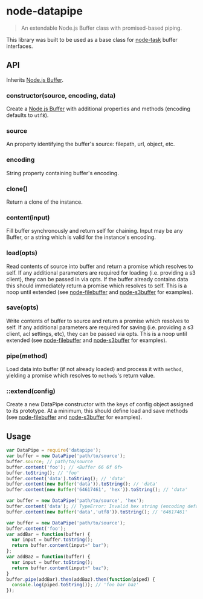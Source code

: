 # node-datapipe
> An extendable Node.js Buffer class with promised-based piping.

This library was built to be used as a base class for [node-task] buffer interfaces.

## API
Inherits [Node.js Buffer].

### constructor(source, encoding, data)
Create a [Node.js Buffer] with additional properties and methods (encoding defaults to `utf8`).

### source
An property identifying the buffer's source: filepath, url, object, etc.

### encoding
String property containing buffer's encoding.

### clone()
Return a clone of the instance.

### content(input)
Fill buffer synchronously and return self for chaining.  Input may be any Buffer, or a string which is valid for the instance's encoding.

### load(opts)
Read contents of source into buffer and return a promise which resolves to self.  If any additional parameters are required for loading (i.e. providing a s3 client), they can be passed in via opts.  If the buffer already contains data this should immediately return a promise which resolves to self.  This is a noop until extended (see [node-filebuffer] and [node-s3buffer] for examples).

### save(opts)
Write contents of buffer to source and return a promise which resolves to self.  If any additional parameters are required for saving (i.e. providing a s3 client, acl settings, etc), they can be passed via opts.  This is a noop until extended (see [node-filebuffer] and [node-s3buffer] for examples).

### pipe(method)
Load data into buffer (if not already loaded) and process it with `method`, yielding a promise which resolves to `methods`'s return value.

### ::extend(config)
Create a new DataPipe constructor with the keys of config object assigned to its prototype.  At a minimum, this should define load and save methods (see [node-filebuffer] and [node-s3buffer] for examples).

## Usage
```js
var DataPipe = require('datapipe');
var buffer = new DataPipe('path/to/source');
buffer.source; // path/to/source
buffer.content('foo'); // <Buffer 66 6f 6f>
buffer.toString(); // 'foo'
buffer.content('data').toString(); // 'data'
buffer.content(new Buffer('data')).toString(); // 'data'
buffer.content(new Buffer('64617461', 'hex')).toString(); // 'data'

var buffer = new DataPipe('path/to/source', 'hex');
buffer.content('data'); // TypeError: Invalid hex string (encoding defaults to hex)
buffer.content(new Buffer('data','utf8')).toString(); // '64617461'

var buffer = new DataPipe('path/to/source');
buffer.content('foo');
var addBar = function(buffer) {
  var input = buffer.toString();
  return buffer.content(input+" bar");
};
var addBaz = function(buffer) {
  var input = buffer.toString();
  return buffer.content(input+" baz");
}
buffer.pipe(addBar).then(addBaz).then(function(piped) {
  console.log(piped.toString()); // 'foo bar baz'
});
```

[Node.js Buffer]: http://nodejs.org/api/buffer.html
[node-task]: http://github.com/node-task/spec
[node-filebuffer]: https://github.com/node-task/filebuffer/blob/master/lib/filebuffer.js
[node-s3buffer]: https://github.com/node-task/s3buffer/blob/master/lib/s3buffer.js